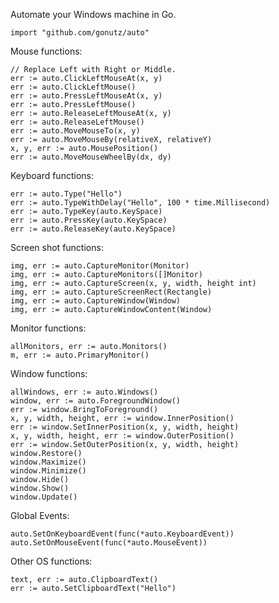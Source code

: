 Automate your Windows machine in Go.

    import "github.com/gonutz/auto"

Mouse functions:

    // Replace Left with Right or Middle.
    err := auto.ClickLeftMouseAt(x, y)
    err := auto.ClickLeftMouse()
    err := auto.PressLeftMouseAt(x, y)
    err := auto.PressLeftMouse()
    err := auto.ReleaseLeftMouseAt(x, y)
    err := auto.ReleaseLeftMouse()
    err := auto.MoveMouseTo(x, y)
    err := auto.MoveMouseBy(relativeX, relativeY)
	x, y, err := auto.MousePosition()
	err := auto.MoveMouseWheelBy(dx, dy)

Keyboard functions:

    err := auto.Type("Hello")
    err := auto.TypeWithDelay("Hello", 100 * time.Millisecond)
    err := auto.TypeKey(auto.KeySpace)
    err := auto.PressKey(auto.KeySpace)
    err := auto.ReleaseKey(auto.KeySpace)

Screen shot functions:

    img, err := auto.CaptureMonitor(Monitor)
    img, err := auto.CaptureMonitors([]Monitor)
    img, err := auto.CaptureScreen(x, y, width, height int)
    img, err := auto.CaptureScreenRect(Rectangle)
    img, err := auto.CaptureWindow(Window)
    img, err := auto.CaptureWindowContent(Window)

Monitor functions:

    allMonitors, err := auto.Monitors()
    m, err := auto.PrimaryMonitor()

Window functions:

    allWindows, err := auto.Windows()
    window, err := auto.ForegroundWindow()
    err := window.BringToForeground()
    x, y, width, height, err := window.InnerPosition()
    err := window.SetInnerPosition(x, y, width, height)
    x, y, width, height, err := window.OuterPosition()
    err := window.SetOuterPosition(x, y, width, height)
    window.Restore()
    window.Maximize()
    window.Minimize()
    window.Hide()
    window.Show()
    window.Update()

Global Events:

    auto.SetOnKeyboardEvent(func(*auto.KeyboardEvent))
    auto.SetOnMouseEvent(func(*auto.MouseEvent))

Other OS functions:

    text, err := auto.ClipboardText()
    err := auto.SetClipboardText("Hello")
